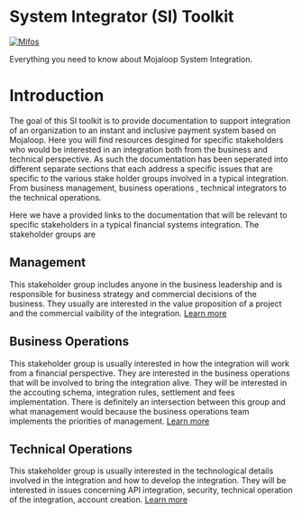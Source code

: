 # System Integrator (SI) Toolkit
[![Mifos](https://img.shields.io/badge/SI-Toolkit-blue)](https://github.com/infitx-org/participation-tool-docs)

Everything you need to know about Mojaloop System Integration.

# Introduction
The goal of this SI toolkit is to provide documentation to support integration of an organization to an instant and inclusive payment system based on Mojaloop. Here you will find resources desgined for specific stakeholders who would be interested in an integration both from the business and technical perspective. As such the documentation has been seperated into different separate sections that each address a specific issues that are specific to the various stake holder groups involved in a typical integration. From business management, business operations , technical integrators to the technical operations.

Here we have a provided links to the documentation that will be relevant to specific stakeholders in a typical financial systems integration. The stakeholder groups are

## Management
This stakeholder group includes anyone in the business leadership and is responsible for business strategy and commercial decisions of the business. They usually are interested in the value proposition of a project and the commercial vaibility of the integration.  [Learn more](./md-docs/BusinessOperations.md)

## Business Operations
This stakeholder group is usually interested in how the integration will work from a financial perspective. They are interested in the business operations that will be involved to bring the integration alive. They will be interested in the accouting schema, integration rules, settlement and fees implementation. There is definitely an intersection between this group and what management would because the business operations team implements the priorities of management. [Learn more](./md-docs/BusinessOperations.md)

## Technical Operations
This stakeholder group is usually interested in the technological details involved in the integration and how to develop the integration. They will be interested in issues concerning API integration, security, technical operation of the integration, account creation. [Learn more](./md-docs/TechnicalIntegration.md)



